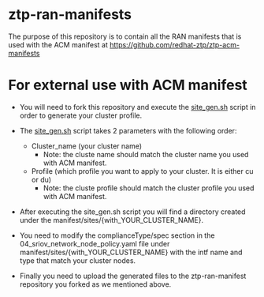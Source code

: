 # ztp-ran-manifests
The purpose of this repository is to contain all the RAN manifests that is used with the ACM manifest at https://github.com/redhat-ztp/ztp-acm-manifests

# For external use with ACM manifest
- You will need to fork this repository and execute the [site_gen.sh](https://github.com/redhat-ztp/ztp-ran-manifests/blob/main/site_gen.sh) script in order to generate your cluster profile.

- The [site_gen.sh](https://github.com/redhat-ztp/ztp-ran-manifests/blob/main/site_gen.sh) script takes 2 parameters with the following order: 
    - Cluster_name (your cluster name)
        - Note: the cluste name should match the cluster name you used with ACM manifest.
    - Profile (which profile you want to apply to your cluster. It is either cu or du)
        - Note: the cluste profile should match the cluster profile you used with ACM manifest.

- After executing the site_gen.sh script you will find a directory created under the manifest/sites/{with_YOUR_CLUSTER_NAME}.

- You need to modify the complianceType/spec section in the 04_sriov_network_node_policy.yaml file under manifest/sites/{with_YOUR_CLUSTER_NAME} with the intf name and type that match your cluster nodes.

- Finally you need to upload the generated files to the ztp-ran-manifest repository you forked as we mentioned above.
